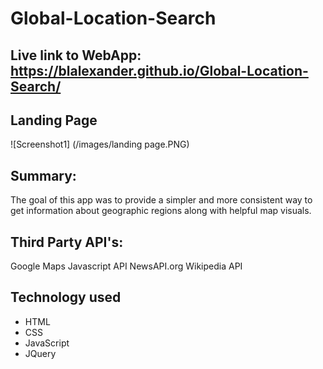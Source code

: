 # Global-Location-Search

## Live link to WebApp: https://blalexander.github.io/Global-Location-Search/


## Landing Page
![Screenshot1] (/images/landing page.PNG)

## Summary:
The goal of this app was to provide a simpler and more consistent way to get information about geographic regions along with helpful map visuals.

## Third Party API's: 
Google Maps Javascript API
NewsAPI.org
Wikipedia API

## Technology used
* HTML
* CSS
* JavaScript
* JQuery
